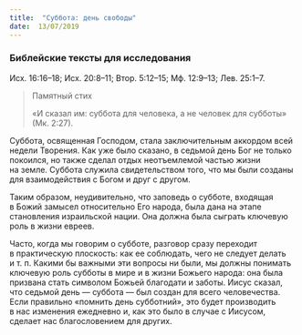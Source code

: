```yaml
---
title:  "Суббота: день свободы"
date:  13/07/2019
---
```


### Библейские тексты для исследования
Исх. 16:16–18; Исх. 20:8–11; Втор. 5:12–15; Мф. 12:9–13; Лев. 25:1–7.

> <p>Памятный стих</p>
> «И сказал им: суббота для человека, а не человек для субботы» (Мк. 2:27).

Суббота, освященная Господом, стала заключительным аккордом всей недели Творения. Как уже было сказано, в седьмой день Бог не только покоился, но также сделал отдых неотъемлемой частью жизни на земле. Суббота служила свидетельством того, что мы были созданы для взаимодействия с Богом и друг с другом.

Таким образом, неудивительно, что заповедь о субботе, входящая в Божий замысел относительно Его народа, была дана на этапе становления израильской нации. Она должна была сыграть ключевую роль в жизни евреев.

Часто, когда мы говорим о субботе, разговор сразу переходит в практическую плоскость: как ее соблюдать, чего не следует делать и т. п. Какими бы важными эти вопросы ни были, мы должны понимать ключевую роль субботы в мире и в жизни Божьего народа: она была призвана стать символом Божьей благодати и заботы. Иисус сказал, что седьмой день — суббота — был создан для всего человечества. Если правильно «помнить день субботний», это будет производить в нас изменения ежедневно и, как это было в случае с Иисусом, сделает нас благословением для других.